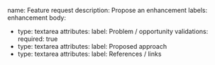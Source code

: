 <!-- status: stub; target: 150+ words -->
<!-- status: stub; target: 150+ words -->
<!-- status: stub; target: 150+ words -->
<!-- status: stub; target: 150+ words -->
<!-- status: stub; target: 150+ words -->
<!-- status: stub; target: 150+ words -->
name: Feature request
description: Propose an enhancement
labels: enhancement
body:
- type: textarea
  attributes:
    label: Problem / opportunity
  validations:
    required: true
- type: textarea
  attributes:
    label: Proposed approach
- type: textarea
  attributes:
    label: References / links







